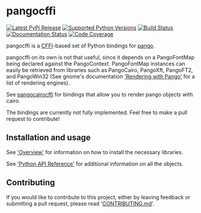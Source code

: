 # pangocffi

[![Latest PyPi Release](https://img.shields.io/pypi/v/pangocffi.svg)](https://pypi.python.org/pypi/pangocffi)
[![Supported Python Versions](https://img.shields.io/pypi/pyversions/pangocffi.svg?style=flat)](https://pypi.python.org/pypi/pangocffi)
[![Build Status](https://travis-ci.org/leifgehrmann/pangocffi.svg?branch=master)](https://travis-ci.org/leifgehrmann/pangocffi)
[![Documentation Status](https://readthedocs.org/projects/pangocffi/badge/?version=latest)](https://pangocffi.readthedocs.io/en/latest/?badge=latest)
[![Code Coverage](https://codecov.io/gh/leifgehrmann/pangocffi/branch/master/graph/badge.svg)](https://codecov.io/gh/leifgehrmann/pangocffi)

pangocffi is a [CFFI]-based set of Python bindings for [pango].

pangocffi on its own is not that useful, since it depends on a PangoFontMap
being declared against the PangoContext.
PangoFontMap instances can easily be retrieved from libraries such as
PangoCairo, PangoXft, PangoFT2, and PangoWin32 (See gnome's documentation
['Rendering with Pango'] for a list of rendering engines).

See [pangocairocffi] for bindings that allow you to render pango objects with
cairo.

[pangocairocffi]: https://github.com/leifgehrmann/pangocairocffi
['Rendering with Pango']: https://developer.gnome.org/pango/stable/rendering.html


The bindings are currently not fully implemented. Feel free to make a pull
request to contribute!

[CFFI]: https://cffi.readthedocs.org/
[pango]: https://pango.org/

## Installation and usage

See ['Overview'] for information on how to install the necessary libraries.

See ['Python API Reference'] for additional information on all the objects.

['Overview']: https://pangocffi.readthedocs.io/en/latest/overview.html
['Python API Reference']: https://pangocffi.readthedocs.io/en/latest/modules.html

## Contributing

If you would like to contribute to this project, either by leaving feedback or
submitting a pull request, please read '[CONTRIBUTING.md]'.

[CONTRIBUTING.md]: CONTRIBUTING.md
